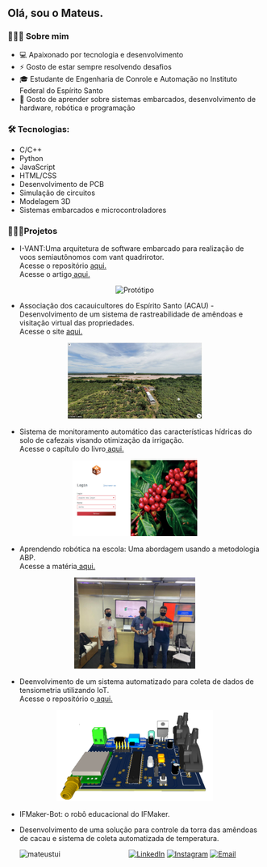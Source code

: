 ## Olá, sou o Mateus.

### 👨🏻‍💻 Sobre mim
- 💻 Apaixonado por tecnologia e desenvolvimento
- ⚡ Gosto de estar sempre resolvendo desafios
- 🎓 Estudante de Engenharia de Conrole e Automação no Instituto Federal do Espírito Santo
- 🌱 Gosto de aprender sobre sistemas embarcados, desenvolvimento de hardware, robótica e programação

### 🛠 Tecnologias:
- C/C++
- Python
- JavaScript
- HTML/CSS
- Desenvolvimento de PCB
- Simulação de circuitos
- Modelagem 3D
- Sistemas embarcados e microcontroladores

### 👨🏻‍🔧Projetos 

- I-VANT:Uma arquitetura de software embarcado para realização de voos semiautônomos com vant quadrirotor. 
<br>Acesse o repositório <a href="https://github.com/mateustui/I-Vant">aqui.</a><br>
Acesse o artigo<a href="http://200.145.27.212/MNR/mostravirtual/interna.php?id=32438">  aqui.</a><br>
<p align="center">
<img src="https://github.com/mateustui/I-Vant/blob/main/Imagens/Editada.png" alt="Protótipo" height="150" />
</p>

- Associação dos cacauicultores do Espírito Santo (ACAU) - Desenvolvimento de um sistema de rastreabilidade de amêndoas e visitação virtual das propriedades.<br>
Acesse o site <a href="https://www.acau.com.br/site/"> aqui.</a>
<p align="center">
<img src="acau.png" alt="acau" height="150" />
</p>

- Sistema de monitoramento automático das características hídricas do solo de cafezais visando otimização da irrigação.<br>
Acesse o capítulo do livro<a href="https://www.editoracientifica.org/articles/code/201202372"> aqui.</a>
<p align="center">
<img src="Login.png" alt="tela de login" height="150" />
</p>


- Aprendendo robótica na escola: Uma abordagem usando a metodologia ABP.<br> 
Acesse a matéria<a href="https://www.linhares.ifes.edu.br/noticias/16846-projeto-de-extens%C3%A3o-do-ifes-campus-linhares-foi-apresentado-no-evento-esx-2021.html"> aqui.</a>
<p align="center">
<img src="esx.jpeg" alt="ESX" height="180" />
</p>


- Deenvolvimento de um sistema automatizado para coleta de dados de tensiometria utilizando IoT.<br>
Acesse o repositório o<a href="https://github.com/mateustui/Tensiometro"> aqui.</a>
</a>
<p align="center">
<img src="https://github.com/mateustui/Tensiometro/blob/main/Imagens/img_vini.png" alt="Placa" height="180" />
</p>

- IFMaker-Bot: o robô educacional do IFMaker.<br>
- Desenvolvimento de uma solução para controle da torra das amêndoas de cacau e sistema de coleta automatizada de temperatura.<br>

  <img width="45%" align="left" src="https://github-readme-stats.vercel.app/api/top-langs/?username=mateustui&layout=compact&hide=html,jupyter%20notebook&theme=dark" alt="mateustui" />
  
  <p align="center">
<a target="_blank" href="https://www.linkedin.com/in/mateus-falcão-0b626818b"><img alt="LinkedIn" src="https://img.shields.io/badge/LinkedIn-Mateus%20Falcão-blue?style=flat-square&logo=linkedin"></a>
<a target="_blank" href="https://www.instagram.com/mateustui/"><img alt="Instagram" src="https://img.shields.io/badge/Instagram-mateustui-blue?style=flat-square&logo=instagram"></a>
<a target="_blank" href="mailto:mfalcao817@gmail.com"><img alt="Email" src="https://img.shields.io/badge/Email-mfalcao817@gmail.com-blue?style=flat-square&logo=gmail"></a>
</p>
